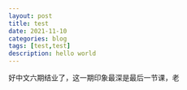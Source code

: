 ```yaml
---
layout: post
title: test
date: 2021-11-10
categories: blog
tags: [test,test]
description: hello world
---
```


好中文六期结业了，这一期印象最深是最后一节课，老